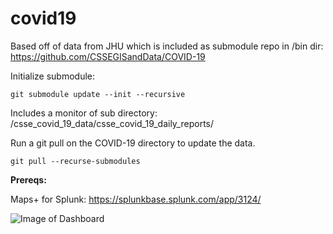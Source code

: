 # covid19

Based off of data from JHU which is included as submodule repo in /bin dir: https://github.com/CSSEGISandData/COVID-19 

Initialize submodule:

```git submodule update --init --recursive```

Includes a monitor of sub directory: /csse_covid_19_data/csse_covid_19_daily_reports/

Run a git pull on the COVID-19 directory to update the data.

```git pull --recurse-submodules```

**Prereqs:**

Maps+ for Splunk: https://splunkbase.splunk.com/app/3124/

![Image of Dashboard](https://github.com/benwalthall/covid19/blob/master/static/CoronavirusDashboards.png?raw=true)
